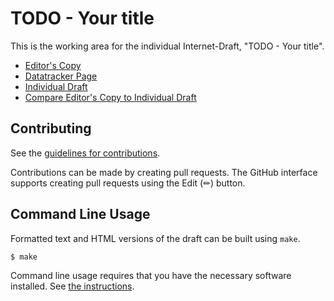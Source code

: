 # TODO - Your title

This is the working area for the individual Internet-Draft, "TODO - Your title".

* [Editor's Copy](https://beltram.github.io/rfc-spice-oidc-cwt/#go.draft-maldant-spice-oidc-cwt.html)
* [Datatracker Page](https://datatracker.ietf.org/doc/draft-maldant-spice-oidc-cwt)
* [Individual Draft](https://datatracker.ietf.org/doc/html/draft-maldant-spice-oidc-cwt)
* [Compare Editor's Copy to Individual Draft](https://beltram.github.io/rfc-spice-oidc-cwt/#go.draft-maldant-spice-oidc-cwt.diff)


## Contributing

See the
[guidelines for contributions](https://github.com/beltram/rfc-spice-oidc-cwt/blob/main/CONTRIBUTING.md).

Contributions can be made by creating pull requests.
The GitHub interface supports creating pull requests using the Edit (✏) button.


## Command Line Usage

Formatted text and HTML versions of the draft can be built using `make`.

```sh
$ make
```

Command line usage requires that you have the necessary software installed.  See
[the instructions](https://github.com/martinthomson/i-d-template/blob/main/doc/SETUP.md).

